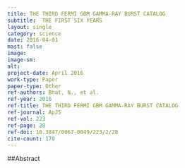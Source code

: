 ```yaml
---
title: THE THIRD FERMI GBM GAMMA-RAY BURST CATALOG
subtitle:  THE FIRST SIX YEARS
layout: single
category: science
date: 2016-04-01
mast: false
image: 
image-sm: 
alt: 
project-date: April 2016
work-type: Paper
paper-type: Other
ref-authors: Bhat, N., et al.
ref-year: 2016
ref-title: THE THIRD FERMI GBM GAMMA-RAY BURST CATALOG
ref-journal: ApJS
ref-vol: 223
ref-page: 28
ref-doi: 10.3847/0067-0049/223/2/28
cite-count: 170
---
```



##Abstract
